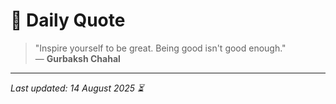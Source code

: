 # 📜 Daily Quote

> "Inspire yourself to be great. Being good isn't good enough."  
> — **Gurbaksh Chahal**

---

_Last updated: 14 August 2025 ⏳_
